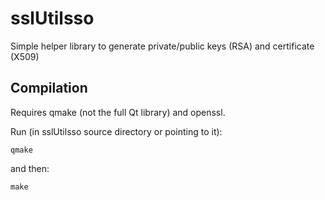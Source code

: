 # sslUtilsso
Simple helper library to generate private/public keys (RSA) and certificate (X509)

Compilation
-----------
Requires qmake (not the full Qt library) and openssl.

Run (in sslUtilsso source directory or pointing to it):

    qmake

and then:

    make
